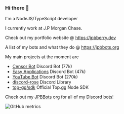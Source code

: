 ### Hi there 👋

I'm a NodeJS/TypeScript developer

I currently work at J.P Morgan Chase.

Check out my portfolio website @ https://jpbberry.dev

A list of my bots and what they do @ https://jpbbots.org

My main projects at the moment are
  - [Censor Bot](https://censor.bot) Discord Bot (77k)
  - [Easy Applications](https://easyapps.bot) Discord Bot (47k)
  - [YouTube Bot](https://top.gg/bot/youtube) Discord Bot (270k)
  - [discord-rose](https://github.com/discord-rose) Discord Library
  - [top-gg/sdk](https://npmjs.com/@top-gg/sdk) Official Top.gg Node SDK

Check out my [JPBBots](https://github.com/JPBBots) org for all of my Discord bots!

![GitHub metrics](https://metrics.lecoq.io/jpbberry?languages=1&gists=1&followup=1)
